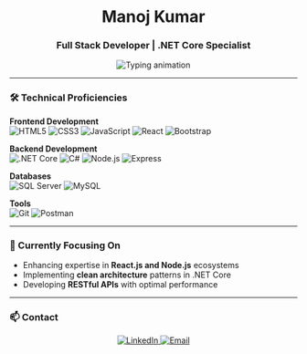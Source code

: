 # <div align="center">Manoj Kumar</div>
### <div align="center">Full Stack Developer | .NET Core Specialist</div>

<div align="center">
  <img src="https://readme-typing-svg.demolab.com?font=Fira+Code&weight=500&size=22&duration=3000&pause=1000&color=22C55E&center=true&vCenter=true&width=500&lines=Building+scalable+web+applications;Clean+code+enthusiast;ASP.NET+Core+expert" alt="Typing animation" />
</div>

---

### 🛠 Technical Proficiencies

**Frontend Development**  
![HTML5](https://img.shields.io/badge/-HTML5-E34F26?style=flat&logo=html5&logoColor=white)
![CSS3](https://img.shields.io/badge/-CSS3-1572B6?style=flat&logo=css3&logoColor=white)
![JavaScript](https://img.shields.io/badge/-JavaScript-F7DF1E?style=flat&logo=javascript&logoColor=black)
![React](https://img.shields.io/badge/-React-61DAFB?style=flat&logo=react&logoColor=white)
![Bootstrap](https://img.shields.io/badge/-Bootstrap-7952B3?style=flat&logo=bootstrap&logoColor=white)

**Backend Development**  
![.NET Core](https://img.shields.io/badge/-.NET%20Core-512BD4?style=flat&logo=.net&logoColor=white)
![C#](https://img.shields.io/badge/-C%23-239120?style=flat&logo=c-sharp&logoColor=white)
![Node.js](https://img.shields.io/badge/-Node.js-339933?style=flat&logo=node.js&logoColor=white)
![Express](https://img.shields.io/badge/-Express-000000?style=flat&logo=express&logoColor=white)

**Databases**  
![SQL Server](https://img.shields.io/badge/-SQL%20Server-CC2927?style=flat&logo=microsoft-sql-server&logoColor=white)
![MySQL](https://img.shields.io/badge/-MySQL-4479A1?style=flat&logo=mysql&logoColor=white)

**Tools**  
![Git](https://img.shields.io/badge/-Git-F05032?style=flat&logo=git&logoColor=white)
![Postman](https://img.shields.io/badge/-Postman-FF6C37?style=flat&logo=postman&logoColor=white)

---

### 📌 Currently Focusing On
- Enhancing expertise in **React.js and Node.js** ecosystems
- Implementing **clean architecture** patterns in .NET Core
- Developing **RESTful APIs** with optimal performance

---

### 📫 Contact
<div align="center">
  <a href="https://linkedin.com/in/manojkumar">
    <img src="https://img.shields.io/badge/LinkedIn-0A66C2?style=for-the-badge&logo=linkedin&logoColor=white" alt="LinkedIn"/>
  </a>
  <a href="mailto:manojkumar65927@gmail.com">
    <img src="https://img.shields.io/badge/Email-EA4335?style=for-the-badge&logo=gmail&logoColor=white" alt="Email"/>
  </a>
</div>
